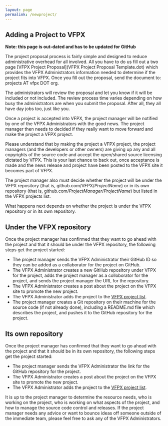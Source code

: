 ```yaml
---
layout: page
permalink: /newproject/
---
```


## Adding a Project to VFPX

**Note: this page is out-dated and has to be updated for GitHub**

The project proposal process is fairly simple and designed to reduce administrative overhead for all involved. All you have to do us fill out a two page [VFPX Project Proposal](VFPX Project Proposal Template.dot) which provides the VFPX Administrators information needed to determine if the project fits into VFPX. Once you fill out the proposal, send the document to: projects AT vfpx DOT org.  

The administrators will review the proposal and let you know if it will be included or not included. The review process time varies depending on how busy the administrators are when you submit the proposal. After all, they all have day jobs too, just like you.

Once a project is accepted into VFPX, the project manager will be notified by one of the VFPX Administrators with the good news. The project manager then needs to decided if they really want to move forward and make the project a VFPX project.

Please understand that by making the project a VFPX project, the project managers (and the developers or other owners) are giving up any and all copyrights of the source code and accept the open/shared source licensing dictated by VFPX. This is your last chance to back out, once acceptance is made and the news release and project have been posted to the VFPX site it becomes part of VFPX.

The project manager also must decide whether the project will be under the VFPX repository (that is, github.com/VFPX/*ProjectName*) or in its own repository (that is, github.com/*ProjectManager*/*ProjectName*) but listed in the VFPX projects list.

What happens next depends on whether the project is under the VFPX repository or in its own repository.

## Under the VFPX repository
Once the project manager has confirmed that they want to go ahead with the project and that it should be under the VFPX repository, the following steps get the project started:

* The project manager sends the VFPX Administrator their GitHub ID so they can be added as a collaborator for the project on GitHub.
* The VFPX Administrator creates a new GitHub repository under VFPX for the project, adds the project manager as a colloborator for the project, and sends the project manager the URL for the repository.
* The VFPX Administrator creates a post about the project on the VFPX site to promote the new project.
* The VFPX Administrator adds the project to the [VFPX project list](https://vfpx.github.io/projects/).
* The project manager creates a Git repository on their machine for the source code (if not already done), including a README.md file which describes the project, and pushes it to the GitHub repository for the project.

## Its own repository
Once the project manager has confirmed that they want to go ahead with the project and that it should be in its own repository, the following steps get the project started:

* The project manager sends the VFPX Administrator the link for the GitHub repository for the project.
* The VFPX Administrator creates a post about the project on the VFPX site to promote the new project.
* The VFPX Administrator adds the project to the [VFPX project list](https://vfpx.github.io/projects/).

It is up to the project manager to determine the resource needs, who is working on the project, who is working on what aspects of the project,
and how to manage the source code control and releases. If the project manager needs any advice or want to bounce ideas off someone outside of the immediate team, please feel free to ask any of the VFPX Administrators.